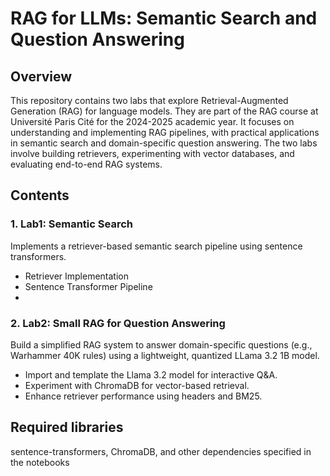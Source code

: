 # RAG for LLMs: Semantic Search and Question Answering

## Overview
This repository contains two labs that explore Retrieval-Augmented Generation (RAG) for language models. They are part of the RAG course at Université Paris Cité for the 2024-2025 academic year. It focuses on understanding and implementing RAG pipelines, with practical applications in semantic search and domain-specific question answering. The two labs involve building retrievers, experimenting with vector databases, and evaluating end-to-end RAG systems.

## Contents
### 1. Lab1: Semantic Search
Implements a retriever-based semantic search pipeline using sentence transformers.
- Retriever Implementation
- Sentence Transformer Pipeline
- 
### 2. Lab2: Small RAG for Question Answering
Build a simplified RAG system to answer domain-specific questions (e.g., Warhammer 40K rules) using a lightweight, quantized LLama 3.2 1B model.
- Import and template the Llama 3.2 model for interactive Q&A.
- Experiment with ChromaDB for vector-based retrieval.
- Enhance retriever performance using headers and BM25.

## Required libraries
sentence-transformers, ChromaDB, and other dependencies specified in the notebooks

